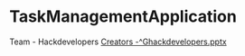 # TaskManagementApplication
Team -  Hackdevelopers
[Creators -^Ghackdevelopers.pptx](https://github.com/amanpatel17/TaskManagementApplication/files/11302970/Creators.-.Ghackdevelopers.pptx)
